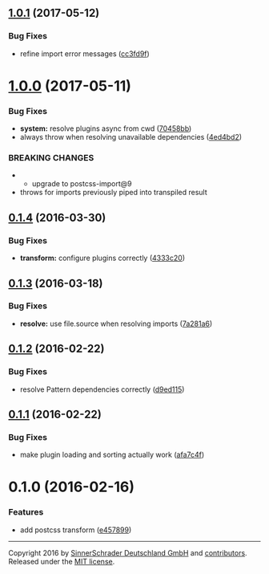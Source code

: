 <a name="1.0.1"></a>
## [1.0.1](https://github.com/sinnerschrader/patternplate-transform-postcss/compare/v1.0.0...v1.0.1) (2017-05-12)


### Bug Fixes

* refine import error messages ([cc3fd9f](https://github.com/sinnerschrader/patternplate-transform-postcss/commit/cc3fd9f))



<a name="1.0.0"></a>
# [1.0.0](https://github.com/sinnerschrader/patternplate-transform-postcss/compare/v0.1.4...v1.0.0) (2017-05-11)


### Bug Fixes

* **system:** resolve plugins async from cwd ([70458bb](https://github.com/sinnerschrader/patternplate-transform-postcss/commit/70458bb))
* always throw when resolving unavailable dependencies ([4ed4bd2](https://github.com/sinnerschrader/patternplate-transform-postcss/commit/4ed4bd2))


### BREAKING CHANGES

* * upgrade to postcss-import@9
* throws for imports previously piped into transpiled result



<a name="0.1.4"></a>
## [0.1.4](https://github.com/sinnerschrader/patternplate-transform-postcss/compare/v0.1.3...v0.1.4) (2016-03-30)


### Bug Fixes

* **transform:** configure plugins correctly ([4333c20](https://github.com/sinnerschrader/patternplate-transform-postcss/commit/4333c20))



<a name="0.1.3"></a>
## [0.1.3](https://github.com/sinnerschrader/patternplate-transform-postcss/compare/v0.1.2...v0.1.3) (2016-03-18)


### Bug Fixes

* **resolve:** use file.source when resolving imports ([7a281a6](https://github.com/sinnerschrader/patternplate-transform-postcss/commit/7a281a6))



<a name="0.1.2"></a>
## [0.1.2](https://github.com/sinnerschrader/patternplate-transform-postcss/compare/v0.1.1...v0.1.2) (2016-02-22)


### Bug Fixes

* resolve Pattern dependencies correctly ([d9ed115](https://github.com/sinnerschrader/patternplate-transform-postcss/commit/d9ed115))



<a name="0.1.1"></a>
## [0.1.1](https://github.com/sinnerschrader/patternplate-transform-postcss/compare/v0.1.0...v0.1.1) (2016-02-22)


### Bug Fixes

* make plugin loading and sorting actually work ([afa7c4f](https://github.com/sinnerschrader/patternplate-transform-postcss/commit/afa7c4f))



<a name="0.1.0"></a>
# 0.1.0 (2016-02-16)


### Features

* add postcss transform ([e457899](https://github.com/sinnerschrader/patternplate-transform-postcss/commit/e457899))





---
Copyright 2016 by [SinnerSchrader Deutschland GmbH](https://github.com/sinnerschrader) and [contributors](./graphs/contributors). Released under the [MIT license]('./license.md').
